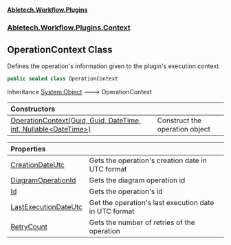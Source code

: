 #### [Abletech.Workflow.Plugins](index.md 'index')
### [Abletech.Workflow.Plugins.Context](Abletech_Workflow_Plugins_Context.md 'Abletech.Workflow.Plugins.Context')
## OperationContext Class
Defines the operation's information given to the plugin's execution context  
```csharp
public sealed class OperationContext
```

Inheritance [System.Object](https://docs.microsoft.com/en-us/dotnet/api/System.Object 'System.Object') &#129106; OperationContext  

| Constructors | |
| :--- | :--- |
| [OperationContext(Guid, Guid, DateTime, int, Nullable&lt;DateTime&gt;)](OperationContext_OperationContext(Guid_Guid_DateTime_int_Nullable_DateTime_).md 'Abletech.Workflow.Plugins.Context.OperationContext.OperationContext(System.Guid, System.Guid, System.DateTime, int, System.Nullable&lt;System.DateTime&gt;)') | Construct the operation object<br/> |

| Properties | |
| :--- | :--- |
| [CreationDateUtc](OperationContext_CreationDateUtc.md 'Abletech.Workflow.Plugins.Context.OperationContext.CreationDateUtc') | Gets the operation's creation date in UTC format<br/> |
| [DiagramOperationId](OperationContext_DiagramOperationId.md 'Abletech.Workflow.Plugins.Context.OperationContext.DiagramOperationId') | Gets the diagram operation id<br/> |
| [Id](OperationContext_Id.md 'Abletech.Workflow.Plugins.Context.OperationContext.Id') | Gets the operation's id<br/> |
| [LastExecutionDateUtc](OperationContext_LastExecutionDateUtc.md 'Abletech.Workflow.Plugins.Context.OperationContext.LastExecutionDateUtc') | Get the operation's last execution date in UTC format<br/> |
| [RetryCount](OperationContext_RetryCount.md 'Abletech.Workflow.Plugins.Context.OperationContext.RetryCount') | Gets the number of retries of the operation<br/> |
